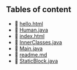 ## Tables of content
- 🤣 [hello.html](./hello.html)
- 🤣 [Human.java](./Human.java)
- 🤣 [index.html](./index.html)
- 🤣 [InnerClasses.java](./InnerClasses.java)
- 🤣 [Main.java](./Main.java)
- 🤣 [readme.md](./readme.md)
- 🤣 [StaticBlock.java](./StaticBlock.java)
